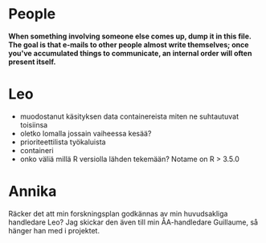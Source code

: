# People

**When something involving someone else comes up, dump  it in this file. The goal is that e-mails to other people almost write themselves; once you've accumulated things to communicate, an internal order will often present itself.**

# Leo


- muodostanut käsityksen data containereista miten ne suhtautuvat toisiinsa
- oletko lomalla jossain vaiheessa kesää?
- prioriteettilista työkaluista
- containeri
- onko väliä millä R versiolla lähden tekemään? Notame on R > 3.5.0


# Annika

Räcker det att min forskningsplan godkännas av min huvudsakliga handledare Leo? Jag skickar den även till min ÅA-handledare Guillaume, så hänger han med i projektet.
